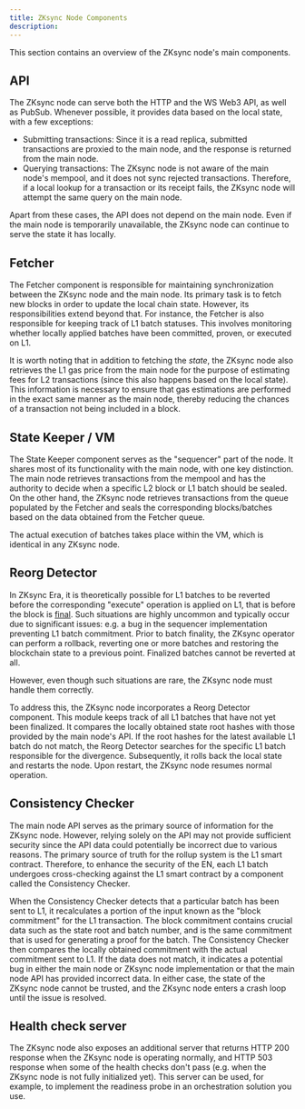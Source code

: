 ```yaml
---
title: ZKsync Node Components
description:
---
```


This section contains an overview of the ZKsync node's main components.

## API

The ZKsync node can serve both the HTTP and the WS Web3 API, as well as PubSub.
Whenever possible, it provides data based on the local state, with a few exceptions:

- Submitting transactions: Since it is a read replica,
  submitted transactions are proxied to the main node,
  and the response is returned from the main node.
- Querying transactions: The ZKsync node is not aware of the main node's mempool,
  and it does not sync rejected transactions.
  Therefore, if a local lookup for a transaction or its receipt fails,
  the ZKsync node will attempt the same query on the main node.

Apart from these cases, the API does not depend on the main node.
Even if the main node is temporarily unavailable, the ZKsync node can continue to serve the state it has locally.

## Fetcher

The Fetcher component is responsible for maintaining synchronization between the ZKsync node and the main node.
Its primary task is to fetch new blocks in order to update the local chain state.
However, its responsibilities extend beyond that.
For instance, the Fetcher is also responsible for keeping track of L1 batch statuses.
This involves monitoring whether locally applied batches have been committed, proven, or executed on L1.

It is worth noting that in addition to fetching the _state_, the ZKsync node also retrieves the L1 gas price from the main node
for the purpose of estimating fees for L2 transactions (since this also happens based on the local state).
This information is necessary to ensure that gas estimations are performed in the exact same manner as the main node,
thereby reducing the chances of a transaction not being included in a block.

## State Keeper / VM

The State Keeper component serves as the "sequencer" part of the node.
It shares most of its functionality with the main node, with one key distinction.
The main node retrieves transactions from the mempool and has the authority to decide when a specific L2 block or L1 batch should be sealed.
On the other hand, the ZKsync node retrieves transactions from the queue populated by the Fetcher and seals the corresponding blocks/batches
based on the data obtained from the Fetcher queue.

The actual execution of batches takes place within the VM, which is identical in any ZKsync node.

## Reorg Detector

In ZKsync Era, it is theoretically possible for L1 batches to be reverted before the corresponding "execute" operation
is applied on L1, that is before the block is [final](/zk-stack/concepts/finality).
Such situations are highly uncommon and typically occur due to significant issues:
e.g. a bug in the sequencer implementation preventing L1 batch commitment.
Prior to batch finality, the ZKsync operator can perform a rollback,
reverting one or more batches and restoring the blockchain state to a previous point.
Finalized batches cannot be reverted at all.

However, even though such situations are rare, the ZKsync node must handle them correctly.

To address this, the ZKsync node incorporates a Reorg Detector component.
This module keeps track of all L1 batches that have not yet been finalized.
It compares the locally obtained state root hashes with those provided by the main node's API.
If the root hashes for the latest available L1 batch do not match,
the Reorg Detector searches for the specific L1 batch responsible for the divergence.
Subsequently, it rolls back the local state and restarts the node.
Upon restart, the ZKsync node resumes normal operation.

## Consistency Checker

The main node API serves as the primary source of information for the ZKsync node.
However, relying solely on the API may not provide sufficient security since the API data could potentially be incorrect due to various reasons.
The primary source of truth for the rollup system is the L1 smart contract.
Therefore, to enhance the security of the EN, each L1 batch undergoes cross-checking against
the L1 smart contract by a component called the Consistency Checker.

When the Consistency Checker detects that a particular batch has been sent to L1,
it recalculates a portion of the input known as the "block commitment" for the L1 transaction.
The block commitment contains crucial data such as the state root and batch number,
and is the same commitment that is used for generating a proof for the batch.
The Consistency Checker then compares the locally obtained commitment with the actual commitment sent to L1.
If the data does not match, it indicates a potential bug in either the main node
or ZKsync node implementation or that the main node API has provided incorrect data.
In either case, the state of the ZKsync node cannot be trusted, and the ZKsync node enters a crash loop until the issue is resolved.

## Health check server

The ZKsync node also exposes an additional server that returns HTTP 200 response when the ZKsync node is operating normally,
and HTTP 503 response when some of the health checks don't pass (e.g. when the ZKsync node is not fully initialized yet).
This server can be used, for example, to implement the readiness probe in an orchestration solution you use.
